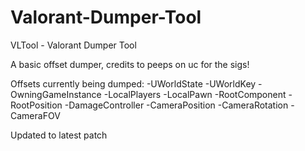 # Valorant-Dumper-Tool
VLTool - Valorant Dumper Tool

A basic offset dumper, credits to peeps on uc for the sigs!

Offsets currently being dumped:
-UWorldState
-UWorldKey
-OwningGameInstance
-LocalPlayers
-LocalPawn
-RootComponent
-RootPosition
-DamageController
-CameraPosition
-CameraRotation
-CameraFOV

Updated to latest patch 
